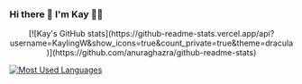 ### Hi there 👋 I'm Kay 👨‍💻
<p align="center">[![Kay's GitHub stats](https://github-readme-stats.vercel.app/api?username=KaylingW&show_icons=true&count_private=true&theme=dracula)](https://github.com/anuraghazra/github-readme-stats)

[![Most Used Languages](https://github-readme-stats.vercel.app/api/top-langs/?username=KaylingW&layout=compact)](https://github.com/anuraghazra/github-readme-stats)
</p>
<!--
**KaylingW/KaylingW** is a ✨ _special_ ✨ repository because its `README.md` (this file) appears on your GitHub profile.

Here are some ideas to get you started:

- 🔭 I’m currently working on ...
- 🌱 I’m currently learning ...
- 👯 I’m looking to collaborate on ...
- 🤔 I’m looking for help with ...
- 💬 Ask me about ...
- 📫 How to reach me: ...
- 😄 Pronouns: ...
- ⚡ Fun fact: ...
-->
